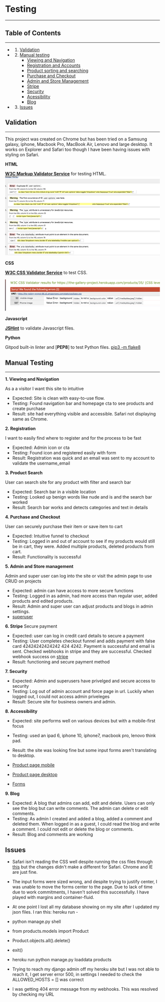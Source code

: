 # Testing #
---


## Table of Contents ##
---

* 1. [Validation](#validation)
* 2. [Manual testing](#manual)
        * [Viewing and Navigation](#viewing)
        * [Registration and Accounts](#registration)
        * [Product sorting and searching](#searching)
        * [Purchase and Checkout](#purchase)
        * [Admin and Store Management](#admin)
        * [Stripe](#stripe)
        * [Security](#security)
        * [Acessibility](#acessibility)
        * [Blog](#blog)
* 3. [Issues](#issues)


<a name="validation"></a>

## Validation ## 
---
This project was created on Chrome but has been tried on a Samsung galaxy, iphone, Macbook Pro, MacBook Air, Lenovo and large desktop. It works on Explorer and Safari too though I have been having issues with styling on Safari. 

**HTML**

[**W3C Markup Validator Service**](https://validator.w3.org/) for testing HTML.
![HTML](readme/html-test.png)

**CSS**

[**W3C CSS Validator Service**](https://jigsaw.w3.org/css-validator/) to test CSS.

![CSS](readme/css-test.png)

**Javascript**

[**JSHint**]() to validate Javascript files.



**Python**

Gitpod built-in linter and [**PEP8**] to test Python files.
[pip3 -m flake8](readme/pep8.png)


<a name="manual"></a>
## Manual Testing ## 
---

**1. Viewing and Navigation**

As a a visitor I want this site to intuitive

* Expected: Site is clean with easy-to-use flow.
* Testing: Found navigation bar and homepage cta to see products and create purchase
* Result: site had everything visible and accessible. Safari not displaying same as Chrome.

**2. Registration**

I want to easily find where to register and for the process to be fast

* Expected: Admin icon or cta
* Testing: Found icon and registered easily with form
* Result: Registration was quick and an email was sent to my account to validate the username_email

**3. Product Search**

User can search site for any product with filter and search bar

* Expected: Search bar in a visible location
* Testing: Looked up benign words like nude and is and the search bar worked
* Result: Search bar works and detects categories and text in details

**4. Purchase and Checkout**

User can securely purchase their item or save item to cart

* Expected: Intuitive funnel to checkout
* Testing: Logged in and out of account to see if my products would still be in cart, they were. Added multiple products, deleted products from cart.
* Result: Functionality is successful

**5. Admin and Store management**

Admin and super user can log into the site or visit the admin page to use CRUD on projects
* Expected: admin can have access to more secure functions
* Testing: Logged in as admin, had more access than regular user, added products and edited products. 
* Result: Admin and super user can adjust products and blogs in admin settings.
* [superuser](readme/superuser.png)

**6. Stripe** 
Secure payment

* Expected: user can log in credit card details to secure a payment 
* Testing: User completes checkout funnel and adds payment with false card 42424242424242 424 4242. Payment is successful and email is sent. Checked webhooks in stripe and they are successful. Checked webhook success on [stripe](readme/webook.png)
* Result: functioning and secure payment method


**7. Security** 
* Expected: Admin and superusers have privelged and secure access to security
* Testing: Log out of admin account and force page in url. Luckily when logged out, I could not access admin priveleges
* Result: Secure site for business owners and admin.

**8. Accessibility** 
* Expected: site performs well on various devices but with a mobile-first focus
* Testing: used an ipad 6, iphone 10, iphone7, macbook pro, lenovo think pad.
* Result: the site was looking fine but some input forms aren't translating to desktop. 

* [Product page mobile](readme/product-mobile.png)
* [Product page desktop](readme/product-page.png)
* [Forms](readme/forms.png)

**9. Blog** 
* Expected: A blog that admins can add, edit and delete. Users can only see the blog but can write comments. The admin can delete or edit comments. 
* Testing: As admin I created and added a blog, added a comment and deleted them. When logged in as a guest, I could read the blog and write a comment. I could not edit or delete the blog or comments.
* Result: Blog and comments are working

## Issues ##

* Safari isn't reading the CSS well despite running the css files through [this](https://autoprefixer.github.io/ ) but the changes didn't make a different for Safari. Chrome and IE are just fine.

* The input forms were sized wrong, and despite trying to justify center, I was unable to move the forms center to the page. Due to lack of time due to work commitments, I haven't solved this successfully. I have played with margins and container-fluid. 

* At one point I lost all my database showing on my site after I updated my json files. I ran this: 
heroku run - 

* python manage.py shell
* from products.models import Product
* Product.objects.all().delete()
* exit()
* heroku run python manage.py loaddata products

* Trying to reach my django admin off my heroku site but I was not able to reach it, I get server error 500, in settings I needed to check the ALLOWED_HOSTS = [] was correct

* I was getting 404 error message from my webhooks. This was resolved by checking my URL
